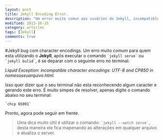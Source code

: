 ```yaml
---
layout: post
title: Jekyll Encoding Error.
description: "Um error muito comun aos usuários do Jekyll, incompatible character encodings: UTF-8 and CP850."
modified: 2013-10-25
category: articles
tags: [Jekyll]
comments: true  
---
```

#Jekyll bug com character encodings.
Um erro muito comum para quem esta utilizando o **Jekyll**, após executar o comando `` `jekyll serve` `` ou `` `jekyll bulid` ``, é se deparar com o seguinte erro no terminal:

_Liquid Exception: incompatible character encodings: UTF-8 and CP850 in nomesoseuarquivo.html._

Isso quer dizer que o seu terminal não esta reconhecendo algum caracter e gerando este erro.
É muito simpes de resolver, apenas digite o comando abaixo no seu terminal:

`` `chcp 65001` ``

Pronto, agora pode seguir em frente.

> Uma dica muito últil é utilizar o comando: `` `jekyll --watch serve` ``, desta maneira ele fica mapenando as alterações em qualquer arquivo e atualiza o server.
